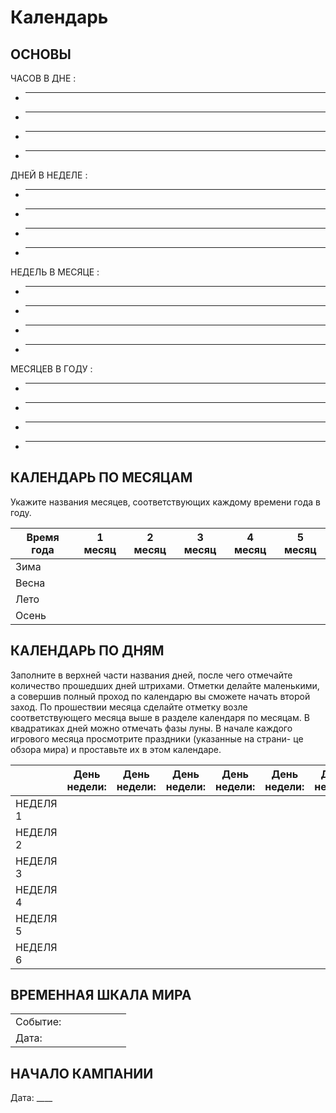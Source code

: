 # Календарь

## ОСНОВЫ

ЧАСОВ В ДНЕ :
*   ____
*   ____
*   ____
*   ____

ДНЕЙ В НЕДЕЛЕ :
*   ____
*   ____
*   ____
*   ____

НЕДЕЛЬ В МЕСЯЦЕ :
*   ____
*   ____
*   ____
*   ____

МЕСЯЦЕВ В ГОДУ :
*   ____
*   ____
*   ____
*   ____

## КАЛЕНДАРЬ ПО МЕСЯЦАМ

Укажите названия месяцев, соответствующих каждому времени года в году.

|Время года |1 месяц    |2 месяц    |3 месяц    |4 месяц    |5 месяц    |
|-----------|-----------|-----------|-----------|-----------|-----------|
|Зима       |           |           |           |           |           |
|Весна      |           |           |           |           |           |
|Лето       |           |           |           |           |           |
|Осень      |           |           |           |           |           |

## КАЛЕНДАРЬ ПО ДНЯМ

Заполните в верхней части названия дней, после чего отмечайте количество прошедших дней штрихами. Отметки
делайте маленькими, а совершив полный проход по календарю вы сможете начать второй заход. По прошествии
месяца сделайте отметку возле соответствующего месяца выше в разделе календаря по месяцам. В квадратиках
дней можно отмечать фазы луны. В начале каждого игрового месяца просмотрите праздники (указанные на страни-
це обзора мира) и проставьте их в этом календаре.

|   |День недели:   |День недели:   |День недели:   |День недели:   |День недели:   |День недели:   |День недели:   |
|---|---------------|---------------|---------------|---------------|---------------|---------------|---------------|
|НЕДЕЛЯ 1|
|НЕДЕЛЯ 2|
|НЕДЕЛЯ 3|
|НЕДЕЛЯ 4|
|НЕДЕЛЯ 5|
|НЕДЕЛЯ 6|

## ВРЕМЕННАЯ ШКАЛА МИРА

|           |   |   |   |   |   |   |
|-----------|---|---|---|---|---|---|
|Событие:   |   |   |   |   |   |   |
|Дата:      |   |   |   |   |   |   |

## НАЧАЛО КАМПАНИИ

Дата:   ____
